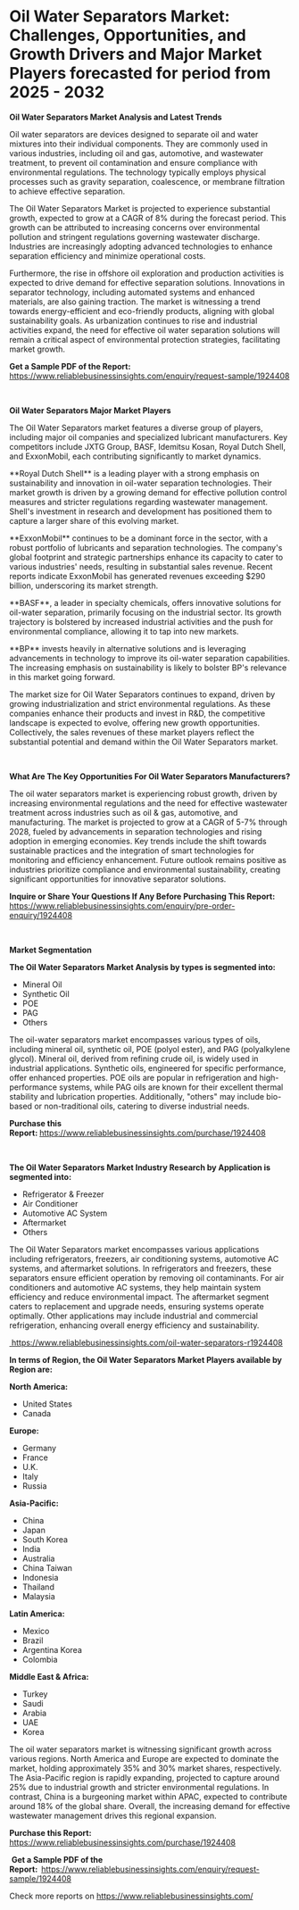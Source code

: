 <p><h1>Oil Water Separators Market: Challenges, Opportunities, and Growth Drivers and Major Market Players forecasted for period from 2025 - 2032</h1></p><p><strong>Oil Water Separators Market Analysis and Latest Trends</strong></p>
<p><p>Oil water separators are devices designed to separate oil and water mixtures into their individual components. They are commonly used in various industries, including oil and gas, automotive, and wastewater treatment, to prevent oil contamination and ensure compliance with environmental regulations. The technology typically employs physical processes such as gravity separation, coalescence, or membrane filtration to achieve effective separation.</p><p>The Oil Water Separators Market is projected to experience substantial growth, expected to grow at a CAGR of 8% during the forecast period. This growth can be attributed to increasing concerns over environmental pollution and stringent regulations governing wastewater discharge. Industries are increasingly adopting advanced technologies to enhance separation efficiency and minimize operational costs.</p><p>Furthermore, the rise in offshore oil exploration and production activities is expected to drive demand for effective separation solutions. Innovations in separator technology, including automated systems and enhanced materials, are also gaining traction. The market is witnessing a trend towards energy-efficient and eco-friendly products, aligning with global sustainability goals. As urbanization continues to rise and industrial activities expand, the need for effective oil water separation solutions will remain a critical aspect of environmental protection strategies, facilitating market growth.</p></p>
<p><strong>Get a Sample PDF of the Report:&nbsp;</strong> <a href="https://www.reliablebusinessinsights.com/enquiry/request-sample/1924408?utm_campaign=1138&utm_medium=2&utm_source=Github&utm_content=ia&utm_term=14012025&utm_id=oil-water-separators">https://www.reliablebusinessinsights.com/enquiry/request-sample/1924408</a></p>
<p>&nbsp;</p>
<p><strong>Oil Water Separators Major Market Players</strong></p>
<p><p>The Oil Water Separators market features a diverse group of players, including major oil companies and specialized lubricant manufacturers. Key competitors include JXTG Group, BASF, Idemitsu Kosan, Royal Dutch Shell, and ExxonMobil, each contributing significantly to market dynamics.</p><p>**Royal Dutch Shell** is a leading player with a strong emphasis on sustainability and innovation in oil-water separation technologies. Their market growth is driven by a growing demand for effective pollution control measures and stricter regulations regarding wastewater management. Shell's investment in research and development has positioned them to capture a larger share of this evolving market.</p><p>**ExxonMobil** continues to be a dominant force in the sector, with a robust portfolio of lubricants and separation technologies. The company's global footprint and strategic partnerships enhance its capacity to cater to various industries' needs, resulting in substantial sales revenue. Recent reports indicate ExxonMobil has generated revenues exceeding $290 billion, underscoring its market strength.</p><p>**BASF**, a leader in specialty chemicals, offers innovative solutions for oil-water separation, primarily focusing on the industrial sector. Its growth trajectory is bolstered by increased industrial activities and the push for environmental compliance, allowing it to tap into new markets.</p><p>**BP** invests heavily in alternative solutions and is leveraging advancements in technology to improve its oil-water separation capabilities. The increasing emphasis on sustainability is likely to bolster BP's relevance in this market going forward. </p><p>The market size for Oil Water Separators continues to expand, driven by growing industrialization and strict environmental regulations. As these companies enhance their products and invest in R&D, the competitive landscape is expected to evolve, offering new growth opportunities. Collectively, the sales revenues of these market players reflect the substantial potential and demand within the Oil Water Separators market.</p></p>
<p>&nbsp;</p>
<p><strong>What Are The Key Opportunities For Oil Water Separators Manufacturers?</strong></p>
<p><p>The oil water separators market is experiencing robust growth, driven by increasing environmental regulations and the need for effective wastewater treatment across industries such as oil & gas, automotive, and manufacturing. The market is projected to grow at a CAGR of 5-7% through 2028, fueled by advancements in separation technologies and rising adoption in emerging economies. Key trends include the shift towards sustainable practices and the integration of smart technologies for monitoring and efficiency enhancement. Future outlook remains positive as industries prioritize compliance and environmental sustainability, creating significant opportunities for innovative separator solutions.</p></p>
<p><strong>Inquire or Share Your Questions If Any Before Purchasing This Report:</strong> <a href="https://www.reliablebusinessinsights.com/enquiry/pre-order-enquiry/1924408?utm_campaign=1138&utm_medium=2&utm_source=Github&utm_content=ia&utm_term=14012025&utm_id=oil-water-separators">https://www.reliablebusinessinsights.com/enquiry/pre-order-enquiry/1924408</a></p>
<p>&nbsp;</p>
<p><strong>Market Segmentation</strong></p>
<p><strong>The Oil Water Separators Market Analysis by types is segmented into:</strong></p>
<p><ul><li>Mineral Oil</li><li>Synthetic Oil</li><li>POE</li><li>PAG</li><li>Others</li></ul></p>
<p><p>The oil-water separators market encompasses various types of oils, including mineral oil, synthetic oil, POE (polyol ester), and PAG (polyalkylene glycol). Mineral oil, derived from refining crude oil, is widely used in industrial applications. Synthetic oils, engineered for specific performance, offer enhanced properties. POE oils are popular in refrigeration and high-performance systems, while PAG oils are known for their excellent thermal stability and lubrication properties. Additionally, "others" may include bio-based or non-traditional oils, catering to diverse industrial needs.</p></p>
<p><strong>Purchase this Report:&nbsp;</strong><a href="https://www.reliablebusinessinsights.com/purchase/1924408?utm_campaign=1138&utm_medium=2&utm_source=Github&utm_content=ia&utm_term=14012025&utm_id=oil-water-separators">https://www.reliablebusinessinsights.com/purchase/1924408</a></p>
<p>&nbsp;</p>
<p><strong>The Oil Water Separators Market Industry Research by Application is segmented into:</strong></p>
<p><ul><li>Refrigerator & Freezer</li><li>Air Conditioner</li><li>Automotive AC System</li><li>Aftermarket</li><li>Others</li></ul></p>
<p><p>The Oil Water Separators market encompasses various applications including refrigerators, freezers, air conditioning systems, automotive AC systems, and aftermarket solutions. In refrigerators and freezers, these separators ensure efficient operation by removing oil contaminants. For air conditioners and automotive AC systems, they help maintain system efficiency and reduce environmental impact. The aftermarket segment caters to replacement and upgrade needs, ensuring systems operate optimally. Other applications may include industrial and commercial refrigeration, enhancing overall energy efficiency and sustainability.</p></p>
<p><a href="https://www.reliablebusinessinsights.com/oil-water-separators-r1924408?utm_campaign=1138&utm_medium=2&utm_source=Github&utm_content=ia&utm_term=14012025&utm_id=oil-water-separators">&nbsp;https://www.reliablebusinessinsights.com/oil-water-separators-r1924408</a></p>
<p><strong>In terms of Region, the Oil Water Separators Market Players available by Region are:</strong></p>
<p>
    <p> <strong> North America: </strong>
        <ul>
            <li>United States</li>
            <li>Canada</li>
        </ul>
        </p> 
    <p> <strong> Europe: </strong>
        <ul>
            <li>Germany</li>
            <li>France</li>
            <li>U.K.</li>
            <li>Italy</li>
            <li>Russia</li>
        </ul>
        </p> 
    <p> <strong> Asia-Pacific: </strong>
        <ul>
            <li>China</li>
            <li>Japan</li>
            <li>South Korea</li>
            <li>India</li>
            <li>Australia</li>
            <li>China Taiwan</li>
            <li>Indonesia</li>
            <li>Thailand</li>
            <li>Malaysia</li>
        </ul>
        </p> 
    <p> <strong> Latin America: </strong>
        <ul>
            <li>Mexico</li>
            <li>Brazil</li>
            <li>Argentina Korea</li>
            <li>Colombia</li>
        </ul>
        </p> 
    <p> <strong> Middle East & Africa: </strong>
        <ul>
            <li>Turkey</li>
            <li>Saudi</li>
            <li>Arabia</li>
            <li>UAE</li>
            <li>Korea</li>
        </ul>
    </p>
    </p>
<p><p>The oil water separators market is witnessing significant growth across various regions. North America and Europe are expected to dominate the market, holding approximately 35% and 30% market shares, respectively. The Asia-Pacific region is rapidly expanding, projected to capture around 25% due to industrial growth and stricter environmental regulations. In contrast, China is a burgeoning market within APAC, expected to contribute around 18% of the global share. Overall, the increasing demand for effective wastewater management drives this regional expansion.</p></p>
<p><strong>Purchase this Report: </strong><a href="https://www.reliablebusinessinsights.com/purchase/1924408?utm_campaign=1138&utm_medium=2&utm_source=Github&utm_content=ia&utm_term=14012025&utm_id=oil-water-separators">https://www.reliablebusinessinsights.com/purchase/1924408</a></p>
<p>&nbsp;<strong>Get a Sample PDF of the Report:&nbsp;&nbsp;</strong><a href="https://www.reliablebusinessinsights.com/enquiry/request-sample/1924408?utm_campaign=1138&utm_medium=2&utm_source=Github&utm_content=ia&utm_term=14012025&utm_id=oil-water-separators">https://www.reliablebusinessinsights.com/enquiry/request-sample/1924408</a></p>
<p><strong></strong></p>
<p>Check more reports on <a href="https://www.reliablebusinessinsights.com/?utm_campaign=1138&utm_medium=2&utm_source=Github&utm_content=ia&utm_term=14012025&utm_id=oil-water-separators">https://www.reliablebusinessinsights.com/</a></p>